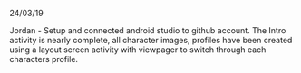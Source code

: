 24/03/19

Jordan - Setup and connected android studio to github account. The Intro activity is nearly complete, all character images, profiles have
been created using a layout screen activity with viewpager to switch through each characters profile. 

